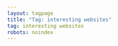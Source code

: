 ```yaml
---
layout: tagpage
title: "Tag: interesting websites"
tag: interesting websites
robots: noindex
---
```

